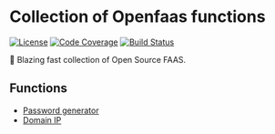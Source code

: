 # Collection of Openfaas functions

[![License](https://img.shields.io/badge/license-MIT-brightgreen.svg?style=flat-square)](LICENSE)
[![Code Coverage](https://codecov.io/gh/nexylan/faas-functions/coverage.svg)](https://codecov.io/gh/nexylan/faas-functions)
[![Build Status](https://travis-ci.org/nexylan/faas-functions.svg?branch=master)](https://travis-ci.org/nexylan/faas-functions)

:rocket: Blazing fast collection of Open Source FAAS.

## Functions

* [Password generator](password-generator)
* [Domain IP](domain-ip)

